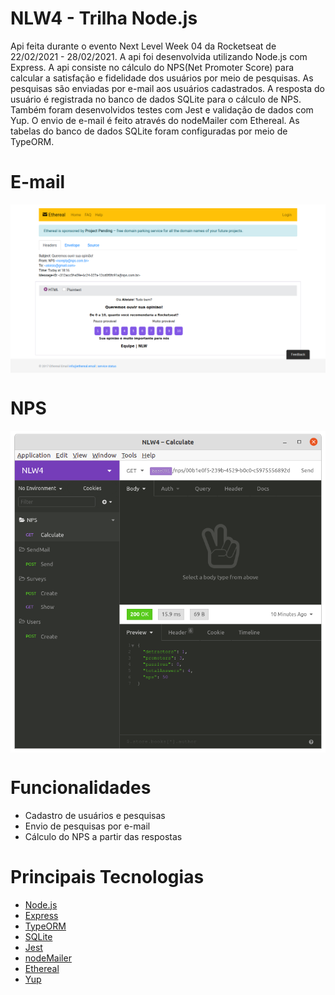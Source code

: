 # NLW4 - Trilha Node.js
Api feita durante o evento Next Level Week 04 da Rocketseat de 22/02/2021 - 28/02/2021. A api foi desenvolvida utilizando Node.js com Express.
A api consiste no cálculo do NPS(Net Promoter Score) para calcular a satisfação e fidelidade dos usuários por meio de pesquisas. As pesquisas são enviadas por e-mail aos usuários cadastrados. A resposta do usuário é registrada no banco de dados SQLite para o cálculo de NPS.
Também foram desenvolvidos testes com Jest e validação de dados com Yup. O envio de e-mail é feito através do nodeMailer com Ethereal. As tabelas do banco de dados SQLite foram configuradas por meio de TypeORM.

# E-mail
<p align="center">
  <p><img align="center" src=".github/NLW 4 Email.png" alt="E-mail" width="800" border="0"></p>
</p>

# NPS
<p align="center">
  <p><img align="center" src=".github/NLW 4 NPS.png" alt="NPS" width="800" border="0"></p>
</p>

# Funcionalidades
 - Cadastro de usuários e pesquisas
 - Envio de pesquisas por e-mail
 - Cálculo do NPS a partir das respostas

# Principais Tecnologias
 - [Node.js](https://nodejs.org/en/)
 - [Express](https://expressjs.com/en/starter/installing.html)
 - [TypeORM](https://typeorm.io/#/)
 - [SQLite](https://www.sqlite.org/index.html)
 - [Jest](https://jestjs.io/)
 - [nodeMailer](https://nodemailer.com/about/)
 - [Ethereal](https://ethereal.email/)
 - [Yup](https://github.com/jquense/yup)